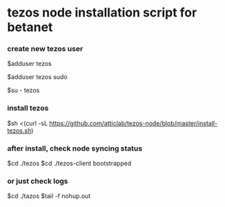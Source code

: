 # tezos node installation script for betanet



### create new tezos user
$adduser tezos

$adduser tezos sudo

$su - tezos

### install tezos
$sh <(curl -sL https://github.com/atticlab/tezos-node/blob/master/install-tezos.sh)

### after install, check node syncing status
$cd ./tezos
$cd ./tezos-client bootstrapped 

### or just check logs 
$cd ./tazos
$tail -f nohup.out 
